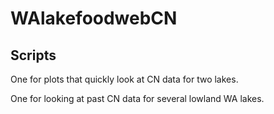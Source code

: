 # WAlakefoodwebCN

## Scripts
One for plots that quickly look at CN data for two lakes.

One for looking at past CN data for several lowland WA lakes. 
